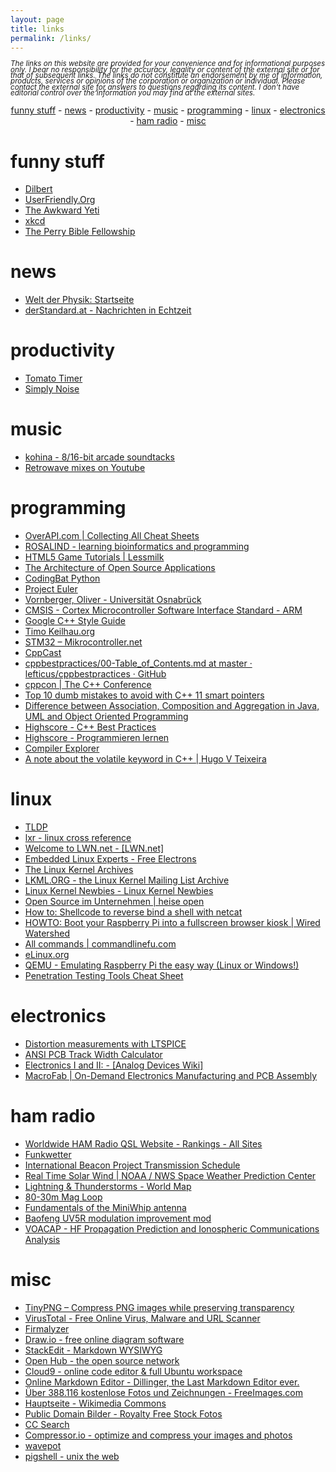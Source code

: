 ```yaml
---
layout: page
title: links
permalink: /links/
---
```


<p style="line-height: 0.8;"><small><i>The links on this website are provided for your convenience and for informational purposes only. I bear no responsibility for the accuracy, legality or content of the external site or for that of subsequent links. The links do not constitute an endorsement by me of information, products, services or opinions of the corporation or organization or individual. Please contact the external site for answers to questions regarding its content. I don't have editorial control over the information you may find at the external sites.</i></small></p>

<div align="center">
	<a href="#funnystuff">funny stuff</a> -
	<a href="#news">news</a> -
	<a href="#productivity">productivity</a> -
	<a href="#music">music</a> -
	<a href="#programming">programming</a> -
	<a href="#linux">linux</a> -
	<a href="#electronics">electronics</a> -
	<a href="#hamradio">ham radio</a> -
	<a href="#misc">misc</a>
</div>

# funny stuff <a name="funnystuff"></a>
- [Dilbert](http://www.dilbert.com/)
- [UserFriendly.Org](http://www.userfriendly.org/)
- [The Awkward Yeti](http://theawkwardyeti.com/)
- [xkcd](https://xkcd.com/)
- [The Perry Bible Fellowship](http://pbfcomics.com/)

# news <a name="news"></a>
- [Welt der Physik: Startseite](http://www.weltderphysik.de/)
- [derStandard.at - Nachrichten in Echtzeit](http://derstandard.at/)

# productivity <a name="productivity"></a>
- [Tomato Timer](https://tomato-timer.com/)
- [Simply Noise](https://simplynoise.com/)

# music <a name="music"></a>
- [kohina - 8/16-bit arcade soundtacks](http://kohina.net/)
- [Retrowave mixes on Youtube](https://www.youtube.com/results?search_query=retrowave)

# programming <a name="programming"></a>
- [OverAPI.com \| Collecting All Cheat Sheets](http://overapi.com/)
- [ROSALIND - learning bioinformatics and programming](http://rosalind.info/problems/locations/)
- [HTML5 Game Tutorials \| Lessmilk](http://www.lessmilk.com/tutorials.php)
- [The Architecture of Open Source Applications](http://aosabook.org/en/index.html)
- [CodingBat Python](http://codingbat.com/python)
- [Project Euler](https://projecteuler.net/)
- [Vornberger, Oliver - Universität Osnabrück](http://www.informatik.uni-osnabrueck.de/arbeitsgruppen/medieninformatik/vornberger_oliver.html)
- [CMSIS - Cortex Microcontroller Software Interface Standard - ARM](http://www.arm.com/products/processors/cortex-m/cortex-microcontroller-software-interface-standard.php)
- [Google C++ Style Guide](https://google.github.io/styleguide/cppguide.html)
- [Timo Keilhau.org](http://www.keilhau.org/cpp-development.html)
- [STM32 – Mikrocontroller.net](https://www.mikrocontroller.net/articles/STM32)
- [CppCast](http://cppcast.com/)
- [cppbestpractices/00-Table_of_Contents.md at master · lefticus/cppbestpractices · GitHub](https://github.com/lefticus/cppbestpractices/blob/master/00-Table_of_Contents.md)
- [cppcon \| The C++ Conference](http://cppcon.org/)
- [Top 10 dumb mistakes to avoid with C++ 11 smart pointers](http://www.acodersjourney.com/2016/05/top-10-dumb-mistakes-avoid-c-11-smart-pointers/)
- [Difference between Association, Composition and Aggregation in Java, UML and Object Oriented Programming](http://javarevisited.blogspot.de/2014/02/ifference-between-association-vs-composition-vs-aggregation.html)
- [Highscore - C++ Best Practices](http://www.highscore.de/cpp/bestpractices/index.html)
- [Highscore - Programmieren lernen](http://www.highscore.de/)
- [Compiler Explorer](http://gcc.godbolt.org/)
- [A note about the volatile keyword in C++ \| Hugo V Teixeira](https://componenthouse.com/2016/10/21/a-note-about-the-volatile-keyword-in-cpp/)

# linux <a name="linux"></a>
- [TLDP](http://tldp.org/)
- [lxr - linux cross reference](http://lxr.free-electrons.com/)
- [Welcome to LWN.net - [LWN.net]](https://lwn.net/)
- [Embedded Linux Experts - Free Electrons](http://free-electrons.com/)
- [The Linux Kernel Archives](https://www.kernel.org/)
- [LKML.ORG - the Linux Kernel Mailing List Archive](https://lkml.org/)
- [Linux Kernel Newbies - Linux Kernel Newbies](http://kernelnewbies.org/)
- [Open Source im Unternehmen \| heise open](http://www.heise.de/open/)
- [How to: Shellcode to reverse bind a shell with netcat](http://morgawr.github.io/hacking/2014/03/29/shellcode-to-reverse-bind-with-netcat/)
- [HOWTO: Boot your Raspberry Pi into a fullscreen browser kiosk \| Wired Watershed](http://blogs.wcode.org/2013/09/howto-boot-your-raspberry-pi-into-a-fullscreen-browser-kiosk/)
- [All commands \| commandlinefu.com](http://www.commandlinefu.com/commands/browse)
- [eLinux.org](http://elinux.org/Main_Page)
- [QEMU - Emulating Raspberry Pi the easy way (Linux or Windows!)](http://xecdesign.com/qemu-emulating-raspberry-pi-the-easy-way/)
- [Penetration Testing Tools Cheat Sheet](https://highon.coffee/blog/penetration-testing-tools-cheat-sheet/)

# electronics <a name="electronics"></a>
- [Distortion measurements with LTSPICE](http://www.audio-perfection.com/spice-ltspice/distortion-measurements-with-ltspice.html)
- [ANSI PCB Track Width Calculator](http://www.desmith.net/NMdS/Electronics/TraceWidth.html)
- [Electronics I and II: - [Analog Devices Wiki]](https://wiki.analog.com/university/courses/electronics/text/electronics-toc)
- [MacroFab \| On-Demand Electronics Manufacturing and PCB Assembly](https://macrofab.com/)

# ham radio <a name="hamradio"></a>
- [Worldwide HAM Radio QSL Website - Rankings - All Sites](http://www.hamqsl.com/)
- [Funkwetter](http://www.qslnet.de/member/dl1zav/Funkwetter.htm)
- [International Beacon Project Transmission Schedule](http://www.ncdxf.org/beacon/)
- [Real Time Solar Wind \| NOAA / NWS Space Weather Prediction Center](http://www.swpc.noaa.gov/products/real-time-solar-wind)
- [Lightning & Thunderstorms - World Map](http://en.blitzortung.org/live_lightning_maps.php)
- [80-30m Mag Loop](https://www.nonstopsystems.com/radio/frank_radio_antenna_magloop.htm)
- [Fundamentals of the MiniWhip antenna](http://www.pa3fwm.nl/technotes/tn07.html)
- [Baofeng UV5R modulation improvement mod](http://remco.org/index.php/2013/01/05/baofeng-uv5r-modulation-improvement-mod/)
- [VOACAP - HF Propagation Prediction and Ionospheric Communications Analysis](http://www.voacap.com/area/index.html)

# misc <a name="misc"></a>
- [TinyPNG – Compress PNG images while preserving transparency](https://tinypng.com/)
- [VirusTotal - Free Online Virus, Malware and URL Scanner](https://www.virustotal.com/)
- [Firmalyzer](https://firmalyzer.com/)
- [Draw.io - free online diagram software](https://draw.io)
- [StackEdit - Markdown WYSIWYG](https://stackedit.io/editor)
- [Open Hub - the open source network](https://www.openhub.net/)
- [Cloud9 - online code editor & full Ubuntu workspace](http://c9.io)
- [Online Markdown Editor - Dillinger, the Last Markdown Editor ever.](http://dillinger.io/)
- [Über 388.116 kostenlose Fotos und Zeichnungen - FreeImages.com](http://de.freeimages.com/)
- [Hauptseite - Wikimedia Commons](https://commons.wikimedia.org/wiki/Hauptseite)
- [Public Domain Bilder - Royalty Free Stock Fotos](http://www.publicdomainpictures.net/)
- [CC Search](http://search.creativecommons.org/)
- [Compressor.io - optimize and compress your images and photos](https://compressor.io/)
- [wavepot](http://wavepot.com/)
- [pigshell - unix the web](http://pigshell.com/v/0.6.2/)
